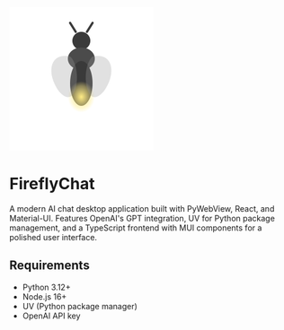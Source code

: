![Firefly Icon](frontend/public/fireflychat.svg)

# FireflyChat

A modern AI chat desktop application built with PyWebView, React, and Material-UI. Features OpenAI's GPT integration, UV for Python package management, and a TypeScript frontend with MUI components for a polished user interface.

## Requirements

- Python 3.12+
- Node.js 16+
- UV (Python package manager)
- OpenAI API key
